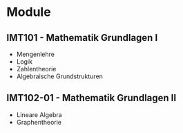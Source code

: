# Module

## IMT101 - Mathematik Grundlagen I

- Mengenlehre
- Logik
- Zahlentheorie
- Algebraische Grundstrukturen

## IMT102-01 - Mathematik Grundlagen II

- Lineare Algebra
- Graphentheorie
